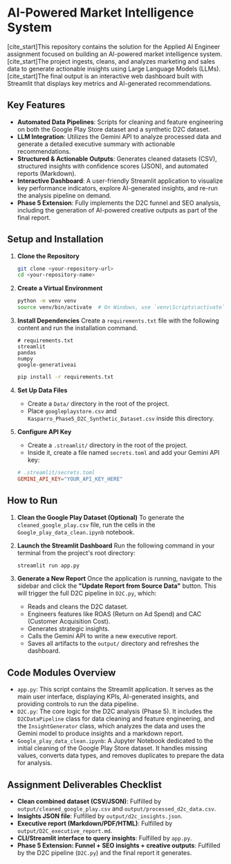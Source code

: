 
# AI-Powered Market Intelligence System

[cite_start]This repository contains the solution for the Applied AI Engineer assignment focused on building an AI-powered market intelligence system. [cite_start]The project ingests, cleans, and analyzes marketing and sales data to generate actionable insights using Large Language Models (LLMs). [cite_start]The final output is an interactive web dashboard built with Streamlit that displays key metrics and AI-generated recommendations.

## Key Features

* **Automated Data Pipelines**: Scripts for cleaning and feature engineering on both the Google Play Store dataset and a synthetic D2C dataset.
* **LLM Integration**: Utilizes the Gemini API to analyze processed data and generate a detailed executive summary with actionable recommendations.
* **Structured & Actionable Outputs**: Generates cleaned datasets (CSV), structured insights with confidence scores (JSON), and automated reports (Markdown).
* **Interactive Dashboard**: A user-friendly Streamlit application to visualize key performance indicators, explore AI-generated insights, and re-run the analysis pipeline on demand.
* **Phase 5 Extension**: Fully implements the D2C funnel and SEO analysis, including the generation of AI-powered creative outputs as part of the final report.

## Setup and Installation

1.  **Clone the Repository**
    ```bash
    git clone <your-repository-url>
    cd <your-repository-name>
    ```

2.  **Create a Virtual Environment**
    ```bash
    python -m venv venv
    source venv/bin/activate  # On Windows, use `venv\Scripts\activate`
    ```

3.  **Install Dependencies**
    Create a `requirements.txt` file with the following content and run the installation command.
    ```
    # requirements.txt
    streamlit
    pandas
    numpy
    google-generativeai
    ```
    ```bash
    pip install -r requirements.txt
    ```

4.  **Set Up Data Files**
    * Create a `Data/` directory in the root of the project.
    * Place `googleplaystore.csv` and `Kasparro_Phase5_D2C_Synthetic_Dataset.csv` inside this directory.

5.  **Configure API Key**
    * Create a `.streamlit/` directory in the root of the project.
    * Inside it, create a file named `secrets.toml` and add your Gemini API key:
    ```toml
    # .streamlit/secrets.toml
    GEMINI_API_KEY="YOUR_API_KEY_HERE"
    ```

## How to Run

1.  **Clean the Google Play Dataset (Optional)**
    To generate the `cleaned_google_play.csv` file, run the cells in the `Google_play_data_clean.ipynb` notebook.

2.  **Launch the Streamlit Dashboard**
    Run the following command in your terminal from the project's root directory:
    ```bash
    streamlit run app.py
    ```

3.  **Generate a New Report**
    Once the application is running, navigate to the sidebar and click the **"Update Report from Source Data"** button. This will trigger the full D2C pipeline in `D2C.py`, which:
    * Reads and cleans the D2C dataset.
    * Engineers features like ROAS (Return on Ad Spend) and CAC (Customer Acquisition Cost).
    * Generates strategic insights.
    * Calls the Gemini API to write a new executive report.
    * Saves all artifacts to the `output/` directory and refreshes the dashboard.

## Code Modules Overview

* `app.py`: This script contains the Streamlit application. It serves as the main user interface, displaying KPIs, AI-generated insights, and providing controls to run the data pipeline.
* `D2C.py`: The core logic for the D2C analysis (Phase 5). It includes the `D2CDataPipeline` class for data cleaning and feature engineering, and the `InsightGenerator` class, which analyzes the data and uses the Gemini model to produce insights and a markdown report.
* `Google_play_data_clean.ipynb`: A Jupyter Notebook dedicated to the initial cleaning of the Google Play Store dataset. It handles missing values, converts data types, and removes duplicates to prepare the data for analysis.

## Assignment Deliverables Checklist

-   **Clean combined dataset (CSV/JSON)**: Fulfilled by `output/cleaned_google_play.csv` and `output/processed_d2c_data.csv`.
-   **Insights JSON file**: Fulfilled by `output/d2c_insights.json`.
-   **Executive report (Markdown/PDF/HTML)**: Fulfilled by `output/D2C_executive_report.md`.
-   **CLI/Streamlit interface to query insights**: Fulfilled by `app.py`.
-   **Phase 5 Extension: Funnel + SEO insights + creative outputs**: Fulfilled by the D2C pipeline (`D2C.py`) and the final report it generates.

